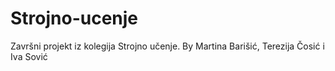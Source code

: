 # Strojno-ucenje
Završni projekt iz kolegija Strojno učenje. By Martina Barišić, Terezija Čosić i Iva Sović
